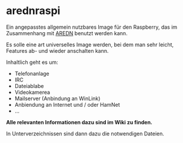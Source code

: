 # arednraspi

Ein angepasstes allgemein nutzbares Image für den Raspberry, das im Zusammenhang mit [AREDN](https://www.arednmesh.org "AREDN Homepage") benutzt werden kann. 

Es solle eine art universelles Image werden, bei dem man sehr leicht, Features ab- und wieder anschalten kann.

Inhaltlich geht es um:

* Telefonanlage
* IRC
* Dateiablabe
* Videokamerea
* Mailserver (Anbindung an WinLink)
* Anbiendung an Internet und / oder HamNet
* ...

**Alle relevanten Informationen dazu sind im Wiki zu finden.**

In Unterverzeichnissen sind dann dazu die notwendigen Dateien.
